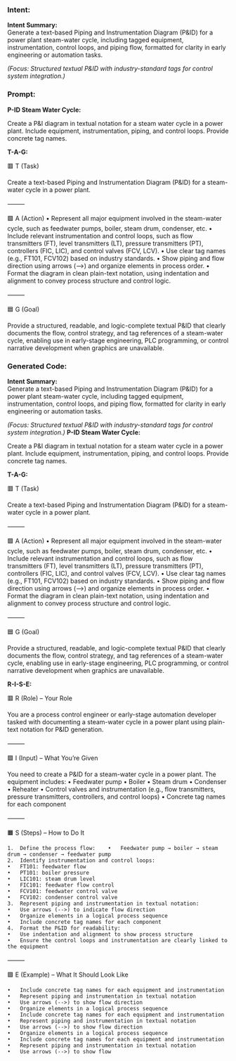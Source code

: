### Intent:
**Intent Summary:**  
Generate a text-based Piping and Instrumentation Diagram (P&ID) for a power plant steam-water cycle, including tagged equipment, instrumentation, control loops, and piping flow, formatted for clarity in early engineering or automation tasks.  

*(Focus: Structured textual P&ID with industry-standard tags for control system integration.)*

### Prompt:
**P-ID Steam Water Cycle:**

Create a P&I diagram in textual notation for a steam water cycle in a power plant. Include equipment, instrumentation, piping, and control loops. Provide concrete tag names.


**T-A-G:**

🟥 T (Task)

Create a text-based Piping and Instrumentation Diagram (P&ID) for a steam-water cycle in a power plant.

⸻

🟩 A (Action)
	•	Represent all major equipment involved in the steam-water cycle, such as feedwater pumps, boiler, steam drum, condenser, etc.
	•	Include relevant instrumentation and control loops, such as flow transmitters (FT), level transmitters (LT), pressure transmitters (PT), controllers (FIC, LIC), and control valves (FCV, LCV).
	•	Use clear tag names (e.g., FT101, FCV102) based on industry standards.
	•	Show piping and flow direction using arrows (-->) and organize elements in process order.
	•	Format the diagram in clean plain-text notation, using indentation and alignment to convey process structure and control logic.

⸻

🟦 G (Goal)

Provide a structured, readable, and logic-complete textual P&ID that clearly documents the flow, control strategy, and tag references of a steam-water cycle, enabling use in early-stage engineering, PLC programming, or control narrative development when graphics are unavailable.

### Generated Code:
**Intent Summary:**  
Generate a text-based Piping and Instrumentation Diagram (P&ID) for a power plant steam-water cycle, including tagged equipment, instrumentation, control loops, and piping flow, formatted for clarity in early engineering or automation tasks.  

*(Focus: Structured textual P&ID with industry-standard tags for control system integration.)*
**P-ID Steam Water Cycle:**

Create a P&I diagram in textual notation for a steam water cycle in a power plant. Include equipment, instrumentation, piping, and control loops. Provide concrete tag names.


**T-A-G:**

🟥 T (Task)

Create a text-based Piping and Instrumentation Diagram (P&ID) for a steam-water cycle in a power plant.

⸻

🟩 A (Action)
	•	Represent all major equipment involved in the steam-water cycle, such as feedwater pumps, boiler, steam drum, condenser, etc.
	•	Include relevant instrumentation and control loops, such as flow transmitters (FT), level transmitters (LT), pressure transmitters (PT), controllers (FIC, LIC), and control valves (FCV, LCV).
	•	Use clear tag names (e.g., FT101, FCV102) based on industry standards.
	•	Show piping and flow direction using arrows (-->) and organize elements in process order.
	•	Format the diagram in clean plain-text notation, using indentation and alignment to convey process structure and control logic.

⸻

🟦 G (Goal)

Provide a structured, readable, and logic-complete textual P&ID that clearly documents the flow, control strategy, and tag references of a steam-water cycle, enabling use in early-stage engineering, PLC programming, or control narrative development when graphics are unavailable.  

**R-I-S-E:**

🟥 R (Role) – Your Role

You are a process control engineer or early-stage automation developer tasked with documenting a steam-water cycle in a power plant using plain-text notation for P&ID generation.

⸻

🟩 I (Input) – What You’re Given

You need to create a P&ID for a steam-water cycle in a power plant. The equipment includes:
	•	Feedwater pump
	•	Boiler
	•	Steam drum
	•	Condenser
	•	Reheater
	•	Control valves and instrumentation (e.g., flow transmitters, pressure transmitters, controllers, and control loops)
	•	Concrete tag names for each component

⸻

🟧 S (Steps) – How to Do It

	1.	Define the process flow:	•	Feedwater pump → boiler → steam drum → condenser → feedwater pump
	2.	Identify instrumentation and control loops:
	•	FT101: feedwater flow
	•	PT101: boiler pressure
	•	LIC101: steam drum level
	•	FIC101: feedwater flow control
	•	FCV101: feedwater control valve
	•	FCV102: condenser control valve
	3.	Represent piping and instrumentation in textual notation:
	•	Use arrows (-->) to indicate flow direction
	•	Organize elements in a logical process sequence
	•	Include concrete tag names for each component
	4.	Format the P&ID for readability:
	•	Use indentation and alignment to show process structure
	•	Ensure the control loops and instrumentation are clearly linked to the equipment

⸻

🟩 E (Example) – What It Should Look Like

	•	Include concrete tag names for each equipment and instrumentation
	•	Represent piping and instrumentation in textual notation
	•	Use arrows (-->) to show flow direction
	•	Organize elements in a logical process sequence
	•	Include concrete tag names for each equipment and instrumentation
	•	Represent piping and instrumentation in textual notation
	•	Use arrows (-->) to show flow direction
	•	Organize elements in a logical process sequence
	•	Include concrete tag names for each equipment and instrumentation
	•	Represent piping and instrumentation in textual notation
	•	Use arrows (-->) to show flow
